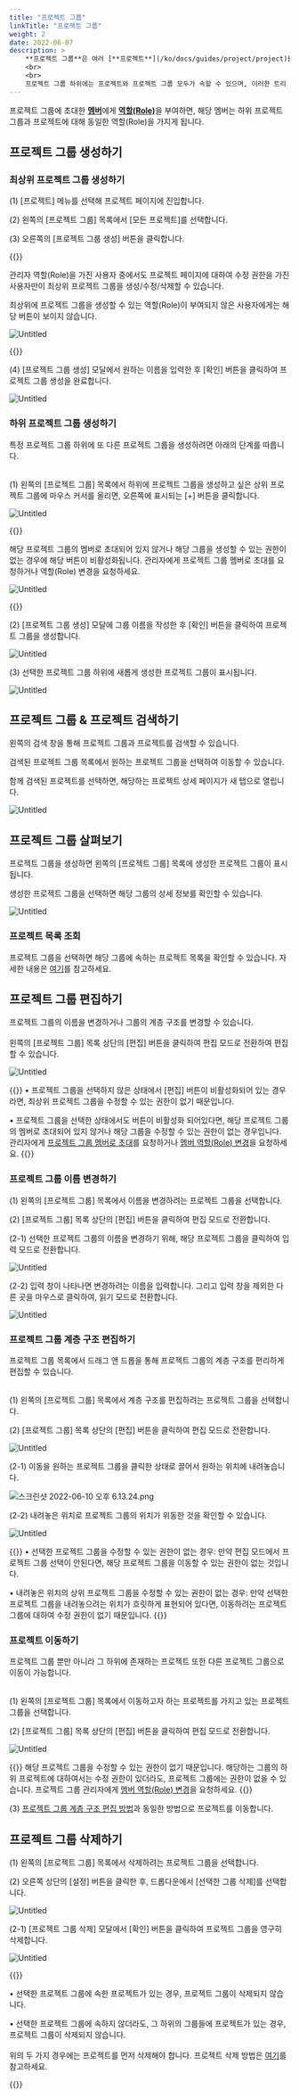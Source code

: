 ```yaml
---
title: "프로젝트 그룹"
linkTitle: "프로젝트 그룹"
weight: 2
date: 2022-06-07
description: >
    **프로젝트 그룹**은 여러 [**프로젝트**](/ko/docs/guides/project/project)를 묶어 관리하기 위한 개념입니다.
    <br>
    <br>
    프로젝트 그룹 하위에는 프로젝트와 프로젝트 그룹 모두가 속할 수 있으며, 이러한 트리 계층 구조를 통해 조직의 규모와 구조에 맞는 프로젝트 계층 구조를 설계하여 관리할 수 있습니다.
---
```


프로젝트 그룹에 초대한 [**멤버**](/ko/docs/guides/project/member)에게 [**역할(Role)**](/ko/docs/guides/administration/iam-user)을 부여하면, 해당 멤버는 하위 프로젝트 그룹과 프로젝트에 대해 동일한 역할(Role)을 가지게 됩니다.

## 프로젝트 그룹 생성하기

### 최상위 프로젝트 그룹 생성하기

(1) [프로젝트] 메뉴를 선택해 프로젝트 페이지에 진입합니다.

(2) 왼쪽의 [프로젝트 그룹] 목록에서 [모든 프로젝트]를 선택합니다.

(3) 오른쪽의 [프로젝트 그룹 생성] 버튼을 클릭합니다.

{{<alert title="[프로젝트 그룹 생성] 버튼이 보이지 않는 경우">}}

관리자 역할(Role)을 가진 사용자 중에서도 프로젝트 페이지에 대하여 수정 권한을 가진 사용자만이 최상위 프로젝트 그룹을 생성/수정/삭제할 수 있습니다.

최상위에 프로젝트 그룹을 생성할 수 있는 역할(Role)이 부여되지 않은 사용자에게는 해당 버튼이 보이지 않습니다.

![Untitled](https://s3-us-west-2.amazonaws.com/secure.notion-static.com/ce20928b-18ca-40ae-9bd0-72e94f741618/Untitled.png)

{{</alert>}}

(4) [프로젝트 그룹 생성] 모달에서 원하는 이름을 입력한 후 [확인] 버튼을 클릭하여 프로젝트 그룹 생성을 완료합니다.

![Untitled](https://s3-us-west-2.amazonaws.com/secure.notion-static.com/506926de-df3a-48f5-b461-6eb109df1355/Untitled.png)

### 하위 프로젝트 그룹 생성하기

특정 프로젝트 그룹 하위에 또 다른 프로젝트 그룹을 생성하려면 아래의 단계를 따릅니다.
<br>
<br>

(1) 왼쪽의 [프로젝트 그룹] 목록에서 하위에 프로젝트 그룹을 생성하고 싶은 상위 프로젝트 그룹에 마우스 커서를 올리면, 오른쪽에 표시되는  [+] 버튼을 클릭합니다.

![Untitled](https://s3-us-west-2.amazonaws.com/secure.notion-static.com/6467644f-61c5-4f08-8eac-1f4c1f259b82/Untitled.png)

{{<alert title="[+] 버튼이 비활성화된 경우">}}

해당 프로젝트 그룹의 멤버로 초대되어 있지 않거나 해당 그룹을 생성할 수 있는 권한이 없는 경우에 해당 버튼이 비활성화됩니다. 관리자에게 프로젝트 그룹 멤버로 초대를 요청하거나 역할(Role) 변경을 요청하세요.

![Untitled](https://s3-us-west-2.amazonaws.com/secure.notion-static.com/ce20928b-18ca-40ae-9bd0-72e94f741618/Untitled.png)

{{</alert>}}

(2) [프로젝트 그룹 생성] 모달에 그룹 이름을 작성한 후 [확인] 버튼을 클릭하여 프로젝트 그룹을 생성합니다.

![Untitled](https://s3-us-west-2.amazonaws.com/secure.notion-static.com/39cd64f3-de44-420c-a2da-6b78fe67fb57/Untitled.png)

(3) 선택한 프로젝트 그룹 하위에 새롭게 생성한 프로젝트 그룹이 표시됩니다.

![Untitled](https://s3-us-west-2.amazonaws.com/secure.notion-static.com/e99f38f5-251e-4aec-b07d-c94a73de191e/Untitled.png)

## 프로젝트 그룹 & 프로젝트 검색하기

왼쪽의 검색 창을 통해 프로젝트 그룹과 프로젝트를 검색할 수 있습니다.

검색된 프로젝트 그룹 목록에서 원하는 프로젝트 그룹을 선택하여 이동할 수 있습니다.

함께 검색된 프로젝트를 선택하면, 해당하는 프로젝트 상세 페이지가 새 탭으로 열립니다.

![Untitled](https://s3-us-west-2.amazonaws.com/secure.notion-static.com/224c3a3f-e7a8-4c46-9d58-a9b92a7c08b3/Untitled.png)

## 프로젝트 그룹 살펴보기

프로젝트 그룹을 생성하면 왼쪽의 [프로젝트 그룹] 목록에 생성한 프로젝트 그룹이 표시됩니다.

생성한 프로젝트 그룹을 선택하면 해당 그룹의 상세 정보를 확인할 수 있습니다.

![Untitled](https://s3-us-west-2.amazonaws.com/secure.notion-static.com/6c3891a4-c9a2-4684-a02d-5dad1fdbc9f9/Untitled.png)

### 프로젝트 목록 조회

프로젝트 그룹을 선택하면 해당 그룹에 속하는 프로젝트 목록을 확인할 수 있습니다. 자세한 내용은 [여기](/ko/docs/guides/project/project/#프로젝트-목록-조회하기)를 참고하세요.

## 프로젝트 그룹 편집하기

프로젝트 그룹의 이름을 변경하거나 그룹의 계층 구조를 변경할 수 있습니다.
<br>
<br>
왼쪽의 [프로젝트 그룹] 목록 상단의 [편집] 버튼을 클릭하여 편집 모드로 전환하여 편집할 수 있습니다.

![Untitled](https://s3-us-west-2.amazonaws.com/secure.notion-static.com/2b4ccdc4-e0ab-483f-a92c-537707305db0/Untitled.png)

{{<alert title="[편집] 버튼이 비활성화된 경우">}}
• 프로젝트 그룹을 선택하지 않은 상태에서 [편집] 버튼이 비활성화되어 있는 경우라면, 최상위 프로젝트 그룹을 수정할 수 있는 권한이 없기 때문입니다.

• 프로젝트 그룹을 선택한 상태에서도 버튼이 비활성화 되어있다면, 해당 프로젝트 그룹의 멤버로 초대되어 있지 않거나 해당 그룹을 수정할 수 있는 권한이 없는 경우입니다. 
관리자에게 [프로젝트 그룹 멤버로 초대](/ko/docs/guides/project/member/#프로젝트-그룹-멤버-초대하기)를 요청하거나 [멤버 역할(Role) 변경](/ko/docs/guides/project/member/#프로젝트-그룹-멤버-편집하기)을 요청하세요.
{{</alert>}}

### 프로젝트 그룹 이름 변경하기

(1) 왼쪽의 [프로젝트 그룹] 목록에서 이름을 변경하려는 프로젝트 그룹을 선택합니다.

(2) [프로젝트 그룹] 목록 상단의 [편집] 버튼을 클릭하여 편집 모드로 전환합니다.

(2-1) 선택한 프로젝트 그룹의 이름을 변경하기 위해, 해당 프로젝트 그룹을 클릭하여 입력 모드로 전환합니다.

![Untitled](https://s3-us-west-2.amazonaws.com/secure.notion-static.com/394484ec-4720-4acf-b1ca-71de4b2855f7/Untitled.png)

(2-2) 입력 창이 나타나면 변경하려는 이름을 입력합니다. 그리고 입력 창을 제외한 다른 곳을 마우스로 클릭하여, 읽기 모드로 전환합니다.

![Untitled](https://s3-us-west-2.amazonaws.com/secure.notion-static.com/d998be1b-4b11-4d8f-a902-0617010ffb1d/Untitled.png)

### 프로젝트 그룹 계층 구조 편집하기

프로젝트 그룹 목록에서 드래그 앤 드롭을 통해 프로젝트 그룹의 계층 구조를 편리하게 편집할 수 있습니다.
<br>
<br>

(1) 왼쪽의 [프로젝트 그룹] 목록에서 계층 구조를 편집하려는 프로젝트 그룹을 선택합니다.

(2) [프로젝트 그룹] 목록 상단의 [편집] 버튼을 클릭하여 편집 모드로 전환합니다.

![Untitled](https://s3-us-west-2.amazonaws.com/secure.notion-static.com/2b4ccdc4-e0ab-483f-a92c-537707305db0/Untitled.png)

(2-1) 이동을 원하는 프로젝트 그룹을 클릭한 상태로 끌어서 원하는 위치에 내려놓습니다.

![스크린샷 2022-06-10 오후 6.13.24.png](https://s3-us-west-2.amazonaws.com/secure.notion-static.com/2dcacf41-ad71-4555-87a9-3188baa28a3b/스크린샷_2022-06-10_오후_6.13.24.png)

(2-2) 내려놓은 위치로 프로젝트 그룹의 위치가 위동한 것을 확인할 수 있습니다.

![Untitled](https://s3-us-west-2.amazonaws.com/secure.notion-static.com/4e6ae5a0-0b32-4cb5-bb86-7f6d34579272/Untitled.png)

{{<alert title="프로젝트 그룹 이동이 안되는 경우">}}
• 선택한 프로젝트 그룹을 수정할 수 있는 권한이 없는 경우: 만약 편집 모드에서 프로젝트 그룹 선택이 안된다면, 해당 프로젝트 그룹을 이동할 수 있는 권한이 없는 것입니다.

• 내려놓은 위치의 상위 프로젝트 그룹을 수정할 수 있는 권한이 없는 경우: 만약 선택한 프로젝트 그룹을 내려놓으려는 위치가 흐릿하게 표현되어 있다면, 이동하려는 프로젝트 그룹에 대하여 수정 권한이 없기 때문입니다.
{{</alert>}}

### 프로젝트 이동하기

프로젝트 그룹 뿐만 아니라 그 하위에 존재하는 프로젝트 또한 다른 프로젝트 그룹으로 이동이 가능합니다.
<br>
<br>

(1) 왼쪽의 [프로젝트 그룹] 목록에서 이동하고자 하는 프로젝트를 가지고 있는 프로젝트 그룹을 선택합니다.

(2) [프로젝트 그룹] 목록 상단의 [편집] 버튼을 클릭하여 편집 모드로 전환합니다.

![Untitled](https://s3-us-west-2.amazonaws.com/secure.notion-static.com/2b4ccdc4-e0ab-483f-a92c-537707305db0/Untitled.png)

{{<alert title="[편집] 버튼이 활성화되지 않는 경우">}}
해당 프로젝트 그룹을 수정할 수 있는 권한이 없기 때문입니다. 
해당하는 그룹의 하위 프로젝트에 대하여서는 수정 권한이 있더라도, 프로젝트 그룹에는 권한이 없을 수 있습니다. 
프로젝트 그룹 관리자에게 [멤버 역할(Role) 변경](/ko/docs/guides/project/member/#프로젝트-그룹-멤버-편집하기)을 요청하세요.
{{</alert>}}

(3) [프로젝트 그룹 계층 구조 편집 방법](/ko/docs/guides/project/project-group/#프로젝트-그룹-계층-구조-편집하기)과 동일한 방법으로 프로젝트를 이동합니다.

## 프로젝트 그룹 삭제하기

(1) 왼쪽의 [프로젝트 그룹] 목록에서 삭제하려는 프로젝트 그룹을 선택합니다.

(2) 오른쪽 상단의 [설정] 버튼을 클릭한 후, 드롭다운에서 [선택한 그룹 삭제]를 선택합니다.

![Untitled](https://s3-us-west-2.amazonaws.com/secure.notion-static.com/08a85fb0-93a5-4c72-9b48-8dd4fc42c5d9/Untitled.png)

(2-1) [프로젝트 그룹 삭제] 모달에서 [확인] 버튼을 클릭하여 프로젝트 그룹을 영구히 삭제합니다.

![Untitled](https://s3-us-west-2.amazonaws.com/secure.notion-static.com/b425d104-ffec-4602-a50b-fbdfb5d16503/Untitled.png)

{{<alert title="프로젝트 그룹 삭제가 안되는 경우">}}

• 선택한 프로젝트 그룹에 속한 프로젝트가 있는 경우, 프로젝트 그룹이 삭제되지 않습니다.

• 선택한 프로젝트 그룹에 속하지 않더라도, 그 하위의 그룹들에 프로젝트가 있는 경우, 프로젝트 그룹이 삭제되지 않습니다.
<br>
<br>
위의 두 가지 경우에는 프로젝트를 먼저 삭제해야 합니다. 프로젝트 삭제 방법은 [여기](/ko/docs/guides/project/project/#프로젝트-삭제하기)를 참고하세요.

{{</alert>}}
